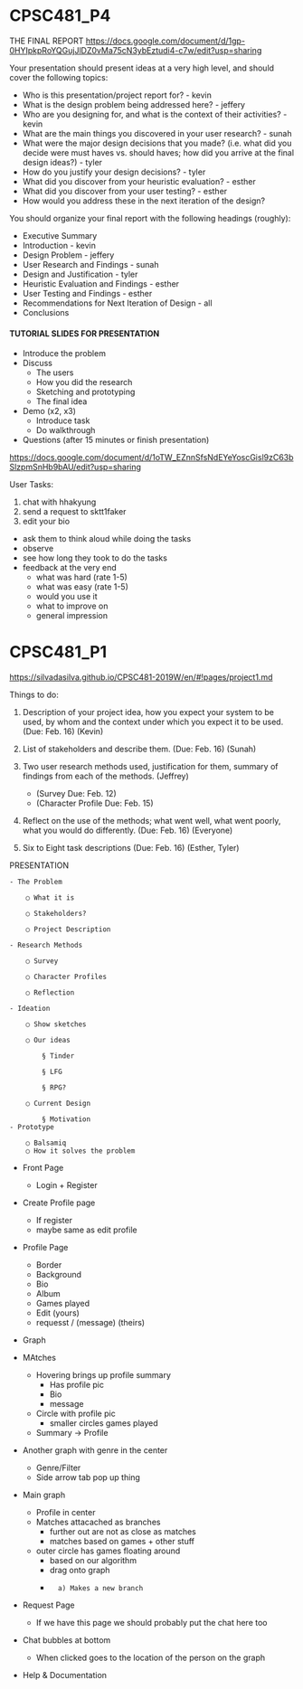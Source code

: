 # CPSC481_P4

THE FINAL REPORT 
https://docs.google.com/document/d/1gp-0HYIpkpRoYQGujJlDZ0vMa75cN3ybEztudi4-c7w/edit?usp=sharing


Your presentation should present ideas at a very high level, and should cover the following topics:
- Who is this presentation/project report for? - kevin
- What is the design problem being addressed here? - jeffery
- Who are you designing for, and what is the context of their activities? - kevin
- What are the main things you discovered in your user research? - sunah
- What were the major design decisions that you made? (i.e. what did you decide were must haves vs. should haves; how did you arrive at the final design ideas?) - tyler
- How do you justify your design decisions? - tyler
- What did you discover from your heuristic evaluation? - esther
- What did you discover from your user testing? - esther
- How would you address these in the next iteration of the design? 

You should organize your final report with the following headings (roughly):
- Executive Summary
- Introduction - kevin
- Design Problem - jeffery
- User Research and Findings - sunah
- Design and Justification - tyler
- Heuristic Evaluation and Findings - esther
- User Testing and Findings - esther
- Recommendations for Next Iteration of Design - all
- Conclusions 

#### TUTORIAL SLIDES FOR PRESENTATION

- Introduce the problem
- Discuss
	- The users
	- How you did the research
	- Sketching and prototyping
	- The final idea
- Demo (x2, x3)
	- Introduce task
	- Do walkthrough
- Questions (after 15 minutes or finish presentation)



https://docs.google.com/document/d/1oTW_EZnnSfsNdEYeYoscGisl9zC63bSlzpmSnHb9bAU/edit?usp=sharing

User Tasks:
1. chat with hhakyung
2. send a request to sktt1faker
3. edit your bio 


- ask them to think aloud while doing the tasks
- observe 
- see how long they took to do the tasks
- feedback at the very end
	- what was hard (rate 1-5)
	- what was easy (rate 1-5)
	- would you use it
	- what to improve on
	- general impression



# CPSC481_P1

https://silvadasilva.github.io/CPSC481-2019W/en/#!pages/project1.md

Things to do:
1. Description of your project idea, how you expect your system to be used, by whom and the context under which you expect it to be used. (Due: Feb. 16) (Kevin)

2. List of stakeholders and describe them. (Due: Feb. 16) (Sunah)

3. Two user research methods used, justification for them, summary of findings from each of the methods. (Jeffrey)
   - (Survey Due: Feb. 12)
   - (Character Profile Due: Feb. 15)
   
4. Reflect on the use of the methods; what went well, what went poorly, what you would do differently. (Due: Feb. 16) (Everyone)

5. Six to Eight task descriptions (Due: Feb. 16) (Esther, Tyler)


PRESENTATION

	- The Problem
	
		○ What it is
		
		○ Stakeholders?
		
		○ Project Description
		
	- Research Methods
	
		○ Survey
		
		○ Character Profiles
		
		○ Reflection
		
	- Ideation
	
		○ Show sketches
		
		○ Our ideas
		
			§ Tinder
			
			§ LFG
			
			§ RPG?
			
		○ Current Design
		
			§ Motivation
	- Prototype
	
		○ Balsamiq
		○ How it solves the problem

- Front Page
	- Login + Register
	
- Create Profile page
	- If register
	- maybe same as edit profile

- Profile Page
	- Border
	- Background
	- Bio
	- Album
	- Games played
	- Edit (yours)
	- requesst / (message) (theirs)
	

- Graph
-	MAtches
	-	Hovering brings up profile summary
		-	Has profile pic
		-	Bio
		-	message
	-	Circle with profile pic
		-	smaller circles games played
	-	Summary -> Profile
-	Another graph with genre in the center
	-	Genre/Filter
	-	Side arrow tab pop up thing
-	Main graph
	-	Profile in center
	-	Matches attacached as branches
		-	further out are not as close as matches
		-	matches based on games + other stuff
	-	outer circle has games floating around
		-	based on our algorithm
		-	drag onto graph
		-		a) Makes a new branch
						

- Request Page
	- If we have this page we should probably put the chat here too
	
- Chat bubbles at bottom
	- When clicked goes to the location of the person on the graph

- Help & Documentation
	
